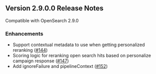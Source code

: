 ## Version 2.9.0.0 Release Notes

Compatible with OpenSearch 2.9.0


### Enhancements
* Support contextual metadata to use when getting personalized reranking ([#144](https://github.com/opensearch-project/search-processor/pull/144))
* Scoring logic for reranking open search hits based on personalize campaign response ([#147](https://github.com/opensearch-project/search-processor/pull/147))
* Add ignoreFailure and pipelineContext ([#152](https://github.com/opensearch-project/search-processor/pull/152))
